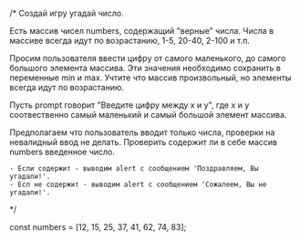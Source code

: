 /*
  Создай игру угадай число.
  
  Есть массив чисел numbers, содержащий "верные" числа.
  Числа в массиве всегда идут по возрастанию, 1-5, 20-40, 2-100 и т.п.
  
  Просим пользователя ввести цифру от самого маленького,
  до самого большого элемента массива. Эти значения необходимо
  сохранить в переменные min и max. Учтите что массив произвольный,
  но элементы всегда идут по возрастанию.
  
  Пусть prompt говорит "Введите цифру между x и y", где x и y 
  соотвественно самый маленький и самый большой элемент массива.
  
  Предполагаем что пользователь вводит только числа, проверки на невалидный ввод не делать. 
  Проверить содержит ли в себе массив numbers введенное число.
  
    - Если содержит - выводим alert с сообщением 'Поздравляем, Вы угадали!'.
    - Есл не содержит - выводим alert с сообщением 'Сожалеем, Вы не угадали!'.
*/

const numbers = [12, 15, 25, 37, 41, 62, 74, 83];
